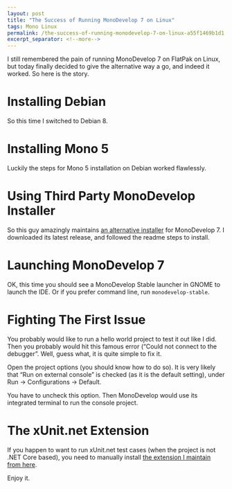 ```yaml
---
layout: post
title: "The Success of Running MonoDevelop 7 on Linux"
tags: Mono Linux
permalink: /the-success-of-running-monodevelop-7-on-linux-a55f1469b1d1
excerpt_separator: <!--more-->
---
```

I still remembered the pain of running MonoDevelop 7 on FlatPak on Linux, but today finally decided to give the alternative way a go, and indeed it worked. So here is the story.
<!--more-->

# Installing Debian
So this time I switched to Debian 8.

# Installing Mono 5
Luckily the steps for Mono 5 installation on Debian worked flawlessly.

# Using Third Party MonoDevelop Installer
So this guy amazingly maintains [an alternative installer](https://github.com/cra0zy/monodevelop-run-installer) for MonoDevelop 7. I downloaded its latest release, and followed the readme steps to install.

# Launching MonoDevelop 7
OK, this time you should see a MonoDevelop Stable launcher in GNOME to launch the IDE. Or if you prefer command line, run `monodevelop-stable`.

# Fighting The First Issue

You probably would like to run a hello world project to test it out like I did. Then you probably would hit this famous error (“Could not connect to the debugger”. Well, guess what, it is quite simple to fix it.

Open the project options (you should know how to do so). It is very likely that “Run on external console” is checked (as it is the default setting), under Run -> Configurations -> Default.

You have to uncheck this option. Then MonoDevelop would use its integrated terminal to run the console project.

# The xUnit.net Extension

If you happen to want to run xUnit.net test cases (when the project is not .NET Core based), you need to manually install [the extension I maintain from here](https://github.com/xunit/xamarinstudio.xunit).

Enjoy it.
